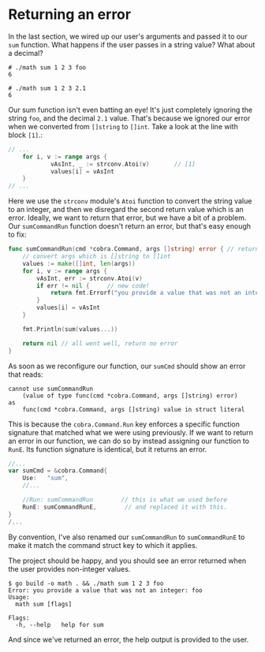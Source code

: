 # Returning an error

In the last section, we wired up our user's arguments and passed it to our `sum`
function. What happens if the user passes in a string value? What about a
decimal?

```shell
# ./math sum 1 2 3 foo
6

# ./math sum 1 2 3 2.1
6
```

Our sum function isn't even batting an eye! It's just completely ignoring the
string `foo`, and the decimal `2.1` value.  That's because we ignored our error
when we converted from `[]string` to `[]int`. Take a look at the line with block
`[1]`.:

```go
// ...
    for i, v := range args {
            vAsInt, _ := strconv.Atoi(v)       // [1]
            values[i] = vAsInt
    }
// ...
```

Here we use the `strconv` module's `Atoi` function to convert the string value
to an integer, and then we disregard the second return value which is an error.
Ideally, we want to return that error, but we have a bit of a problem. Our
`sumCommandRun` function doesn't return an error, but that's easy enough to fix:

```go
func sumCommandRun(cmd *cobra.Command, args []string) error { // return an error
	// convert args which is []string to []int
	values := make([]int, len(args))
	for i, v := range args {
		vAsInt, err := strconv.Atoi(v)
        if err != nil {     // new code!
            return fmt.Errorf("you provide a value that was not an integer: %s", v)
        }
		values[i] = vAsInt
	}

	fmt.Println(sum(values...))

    return nil // all went well, return no error
}
```

As soon as we reconfigure our function, our `sumCmd` should show an error that
reads:

```text
cannot use sumCommandRun
    (value of type func(cmd *cobra.Command, args []string) error)
as
    func(cmd *cobra.Command, args []string) value in struct literal
```

This is because the `cobra.Command.Run` key enforces a specific function
signature that matched what we were using previously. If we want to return an
error in our function, we can do so by instead assigning our function to `RunE`.
Its function signature is identical, but it returns an error.

```Go
//...
var sumCmd = &cobra.Command{
	Use:   "sum",
    //...

    //Run: sumCommandRun        // this is what we used before
	RunE: sumCommandRunE,        // and replaced it with this.
}
/...
```

By convention, I've also renamed our `sumCommandRun` to `sumCommandRunE` to make
it match the command struct key to which it applies.

The project should be happy, and you should see an error returned when the user
provides non-integer values.

```
$ go build -o math . && ./math sum 1 2 3 foo
Error: you provide a value that was not an integer: foo
Usage:
  math sum [flags]

Flags:
  -h, --help   help for sum
```

And since we've returned an error, the help output is provided to the user. 
